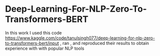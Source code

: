 # Deep-Learning-For-NLP-Zero-To-Transformers-BERT
In this work I used this code https://www.kaggle.com/code/tanulsingh077/deep-learning-for-nlp-zero-to-transformers-bert/input , ran , and reproduced their results to obtain experience with with popular  NLP tools
